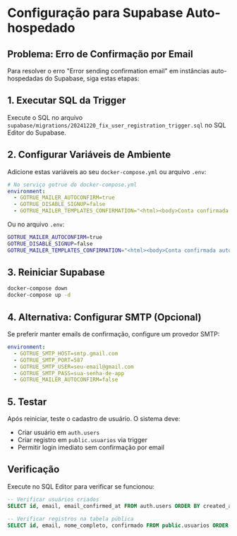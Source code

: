 
# Configuração para Supabase Auto-hospedado

## Problema: Erro de Confirmação por Email

Para resolver o erro "Error sending confirmation email" em instâncias auto-hospedadas do Supabase, siga estas etapas:

## 1. Executar SQL da Trigger

Execute o SQL no arquivo `supabase/migrations/20241220_fix_user_registration_trigger.sql` no SQL Editor do Supabase.

## 2. Configurar Variáveis de Ambiente

Adicione estas variáveis ao seu `docker-compose.yml` ou arquivo `.env`:

```yaml
# No serviço gotrue do docker-compose.yml
environment:
  - GOTRUE_MAILER_AUTOCONFIRM=true
  - GOTRUE_DISABLE_SIGNUP=false
  - GOTRUE_MAILER_TEMPLATES_CONFIRMATION="<html><body>Conta confirmada automaticamente.</body></html>"
```

Ou no arquivo `.env`:

```bash
GOTRUE_MAILER_AUTOCONFIRM=true
GOTRUE_DISABLE_SIGNUP=false
GOTRUE_MAILER_TEMPLATES_CONFIRMATION="<html><body>Conta confirmada automaticamente.</body></html>"
```

## 3. Reiniciar Supabase

```bash
docker-compose down
docker-compose up -d
```

## 4. Alternativa: Configurar SMTP (Opcional)

Se preferir manter emails de confirmação, configure um provedor SMTP:

```yaml
environment:
  - GOTRUE_SMTP_HOST=smtp.gmail.com
  - GOTRUE_SMTP_PORT=587
  - GOTRUE_SMTP_USER=seu-email@gmail.com
  - GOTRUE_SMTP_PASS=sua-senha-de-app
  - GOTRUE_MAILER_AUTOCONFIRM=false
```

## 5. Testar

Após reiniciar, teste o cadastro de usuário. O sistema deve:
- Criar usuário em `auth.users`
- Criar registro em `public.usuarios` via trigger
- Permitir login imediato sem confirmação por email

## Verificação

Execute no SQL Editor para verificar se funcionou:

```sql
-- Verificar usuários criados
SELECT id, email, email_confirmed_at FROM auth.users ORDER BY created_at DESC LIMIT 5;

-- Verificar registros na tabela pública
SELECT id, email, nome_completo, confirmado FROM public.usuarios ORDER BY data_criacao DESC LIMIT 5;
```
